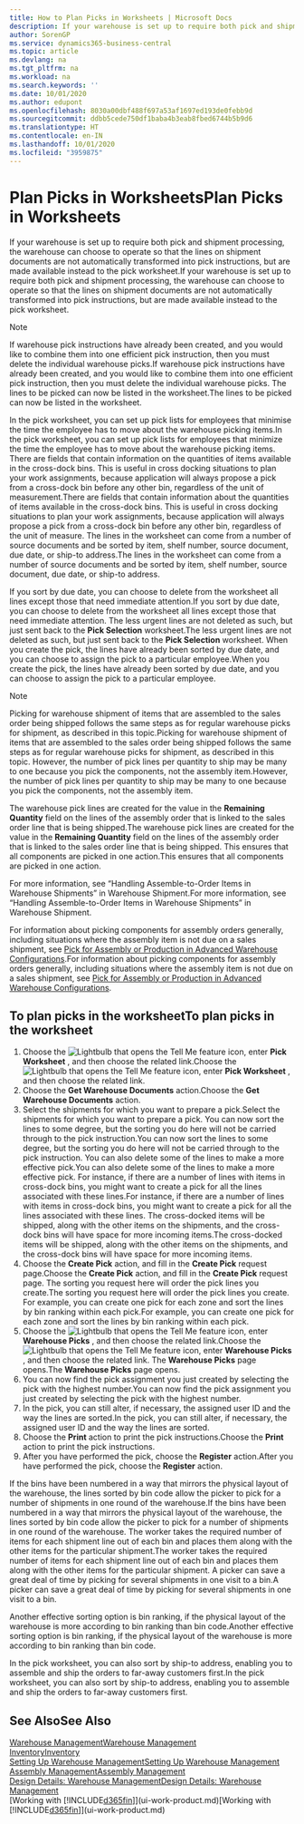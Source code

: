 ```yaml
---
title: How to Plan Picks in Worksheets | Microsoft Docs
description: If your warehouse is set up to require both pick and shipment processing, the warehouse can choose to operate so that the lines on shipment documents are not automatically transformed into pick instructions, but are made available instead to the pick worksheet.
author: SorenGP
ms.service: dynamics365-business-central
ms.topic: article
ms.devlang: na
ms.tgt_pltfrm: na
ms.workload: na
ms.search.keywords: ''
ms.date: 10/01/2020
ms.author: edupont
ms.openlocfilehash: 8030a00dbf488f697a53af1697ed193de0febb9d
ms.sourcegitcommit: ddbb5cede750df1baba4b3eab8fbed6744b5b9d6
ms.translationtype: HT
ms.contentlocale: en-IN
ms.lasthandoff: 10/01/2020
ms.locfileid: "3959875"
---
```

# <a name="plan-picks-in-worksheets"></a><span data-ttu-id="4d9bb-103">Plan Picks in Worksheets</span><span class="sxs-lookup"><span data-stu-id="4d9bb-103">Plan Picks in Worksheets</span></span>

<span data-ttu-id="4d9bb-104">If your warehouse is set up to require both pick and shipment processing, the warehouse can choose to operate so that the lines on shipment documents are not automatically transformed into pick instructions, but are made available instead to the pick worksheet.</span><span class="sxs-lookup"><span data-stu-id="4d9bb-104">If your warehouse is set up to require both pick and shipment processing, the warehouse can choose to operate so that the lines on shipment documents are not automatically transformed into pick instructions, but are made available instead to the pick worksheet.</span></span>  

> [!NOTE]  
> <span data-ttu-id="4d9bb-105">If warehouse pick instructions have already been created, and you would like to combine them into one efficient pick instruction, then you must delete the individual warehouse picks.</span><span class="sxs-lookup"><span data-stu-id="4d9bb-105">If warehouse pick instructions have already been created, and you would like to combine them into one efficient pick instruction, then you must delete the individual warehouse picks.</span></span> <span data-ttu-id="4d9bb-106">The lines to be picked can now be listed in the worksheet.</span><span class="sxs-lookup"><span data-stu-id="4d9bb-106">The lines to be picked can now be listed in the worksheet.</span></span>  

<span data-ttu-id="4d9bb-107">In the pick worksheet, you can set up pick lists for employees that minimise the time the employee has to move about the warehouse picking items.</span><span class="sxs-lookup"><span data-stu-id="4d9bb-107">In the pick worksheet, you can set up pick lists for employees that minimize the time the employee has to move about the warehouse picking items.</span></span> <span data-ttu-id="4d9bb-108">There are fields that contain information on the quantities of items available in the cross-dock bins. This is useful in cross docking situations to plan your work assignments, because application will always propose a pick from a cross-dock bin before any other bin, regardless of the unit of measurement.</span><span class="sxs-lookup"><span data-stu-id="4d9bb-108">There are fields that contain information about the quantities of items available in the cross-dock bins. This is useful in cross docking situations to plan your work assignments, because application will always propose a pick from a cross-dock bin before any other bin, regardless of the unit of measure.</span></span> <span data-ttu-id="4d9bb-109">The lines in the worksheet can come from a number of source documents and be sorted by item, shelf number, source document, due date, or ship-to address.</span><span class="sxs-lookup"><span data-stu-id="4d9bb-109">The lines in the worksheet can come from a number of source documents and be sorted by item, shelf number, source document, due date, or ship-to address.</span></span>  

<span data-ttu-id="4d9bb-110">If you sort by due date, you can choose to delete from the worksheet all lines except those that need immediate attention.</span><span class="sxs-lookup"><span data-stu-id="4d9bb-110">If you sort by due date, you can choose to delete from the worksheet all lines except those that need immediate attention.</span></span> <span data-ttu-id="4d9bb-111">The less urgent lines are not deleted as such, but just sent back to the **Pick Selection** worksheet.</span><span class="sxs-lookup"><span data-stu-id="4d9bb-111">The less urgent lines are not deleted as such, but just sent back to the **Pick Selection** worksheet.</span></span> <span data-ttu-id="4d9bb-112">When you create the pick, the lines have already been sorted by due date, and you can choose to assign the pick to a particular employee.</span><span class="sxs-lookup"><span data-stu-id="4d9bb-112">When you create the pick, the lines have already been sorted by due date, and you can choose to assign the pick to a particular employee.</span></span>  

> [!NOTE]  
> <span data-ttu-id="4d9bb-113">Picking for warehouse shipment of items that are assembled to the sales order being shipped follows the same steps as for regular warehouse picks for shipment, as described in this topic.</span><span class="sxs-lookup"><span data-stu-id="4d9bb-113">Picking for warehouse shipment of items that are assembled to the sales order being shipped follows the same steps as for regular warehouse picks for shipment, as described in this topic.</span></span> <span data-ttu-id="4d9bb-114">However, the number of pick lines per quantity to ship may be many to one because you pick the components, not the assembly item.</span><span class="sxs-lookup"><span data-stu-id="4d9bb-114">However, the number of pick lines per quantity to ship may be many to one because you pick the components, not the assembly item.</span></span>  
>
> <span data-ttu-id="4d9bb-115">The warehouse pick lines are created for the value in the **Remaining Quantity** field on the lines of the assembly order that is linked to the sales order line that is being shipped.</span><span class="sxs-lookup"><span data-stu-id="4d9bb-115">The warehouse pick lines are created for the value in the **Remaining Quantity** field on the lines of the assembly order that is linked to the sales order line that is being shipped.</span></span> <span data-ttu-id="4d9bb-116">This ensures that all components are picked in one action.</span><span class="sxs-lookup"><span data-stu-id="4d9bb-116">This ensures that all components are picked in one action.</span></span>  
>
> <span data-ttu-id="4d9bb-117">For more information, see “Handling Assemble-to-Order Items in Warehouse Shipments” in Warehouse Shipment.</span><span class="sxs-lookup"><span data-stu-id="4d9bb-117">For more information, see “Handling Assemble-to-Order Items in Warehouse Shipments” in Warehouse Shipment.</span></span>  
>
> <span data-ttu-id="4d9bb-118">For information about picking components for assembly orders generally, including situations where the assembly item is not due on a sales shipment, see [Pick for Assembly or Production in Advanced Warehouse Configurations](warehouse-how-to-pick-for-internal-operations-in-advanced-warehousing.md).</span><span class="sxs-lookup"><span data-stu-id="4d9bb-118">For information about picking components for assembly orders generally, including situations where the assembly item is not due on a sales shipment, see [Pick for Assembly or Production in Advanced Warehouse Configurations](warehouse-how-to-pick-for-internal-operations-in-advanced-warehousing.md).</span></span>  

## <a name="to-plan-picks-in-the-worksheet"></a><span data-ttu-id="4d9bb-119">To plan picks in the worksheet</span><span class="sxs-lookup"><span data-stu-id="4d9bb-119">To plan picks in the worksheet</span></span>

1. <span data-ttu-id="4d9bb-120">Choose the ![Lightbulb that opens the Tell Me feature](media/ui-search/search_small.png "Tell me what you want to do") icon, enter **Pick Worksheet** , and then choose the related link.</span><span class="sxs-lookup"><span data-stu-id="4d9bb-120">Choose the ![Lightbulb that opens the Tell Me feature](media/ui-search/search_small.png "Tell me what you want to do") icon, enter **Pick Worksheet** , and then choose the related link.</span></span>  
2. <span data-ttu-id="4d9bb-121">Choose the **Get Warehouse Documents** action.</span><span class="sxs-lookup"><span data-stu-id="4d9bb-121">Choose the **Get Warehouse Documents** action.</span></span>  
3. <span data-ttu-id="4d9bb-122">Select the shipments for which you want to prepare a pick.</span><span class="sxs-lookup"><span data-stu-id="4d9bb-122">Select the shipments for which you want to prepare a pick.</span></span> <span data-ttu-id="4d9bb-123">You can now sort the lines to some degree, but the sorting you do here will not be carried through to the pick instruction.</span><span class="sxs-lookup"><span data-stu-id="4d9bb-123">You can now sort the lines to some degree, but the sorting you do here will not be carried through to the pick instruction.</span></span> <span data-ttu-id="4d9bb-124">You can also delete some of the lines to make a more effective pick.</span><span class="sxs-lookup"><span data-stu-id="4d9bb-124">You can also delete some of the lines to make a more effective pick.</span></span> <span data-ttu-id="4d9bb-125">For instance, if there are a number of lines with items in cross-dock bins, you might want to create a pick for all the lines associated with these lines.</span><span class="sxs-lookup"><span data-stu-id="4d9bb-125">For instance, if there are a number of lines with items in cross-dock bins, you might want to create a pick for all the lines associated with these lines.</span></span> <span data-ttu-id="4d9bb-126">The cross-docked items will be shipped, along with the other items on the shipments, and the cross-dock bins will have space for more incoming items.</span><span class="sxs-lookup"><span data-stu-id="4d9bb-126">The cross-docked items will be shipped, along with the other items on the shipments, and the cross-dock bins will have space for more incoming items.</span></span>  
4. <span data-ttu-id="4d9bb-127">Choose the **Create Pick** action, and fill in the **Create Pick** request page.</span><span class="sxs-lookup"><span data-stu-id="4d9bb-127">Choose the **Create Pick** action, and fill in the **Create Pick** request page.</span></span> <span data-ttu-id="4d9bb-128">The sorting you request here will order the pick lines you create.</span><span class="sxs-lookup"><span data-stu-id="4d9bb-128">The sorting you request here will order the pick lines you create.</span></span> <span data-ttu-id="4d9bb-129">For example, you can create one pick for each zone and sort the lines by bin ranking within each pick.</span><span class="sxs-lookup"><span data-stu-id="4d9bb-129">For example, you can create one pick for each zone and sort the lines by bin ranking within each pick.</span></span>  
5. <span data-ttu-id="4d9bb-130">Choose the ![Lightbulb that opens the Tell Me feature](media/ui-search/search_small.png "Tell me what you want to do") icon, enter **Warehouse Picks** , and then choose the related link.</span><span class="sxs-lookup"><span data-stu-id="4d9bb-130">Choose the ![Lightbulb that opens the Tell Me feature](media/ui-search/search_small.png "Tell me what you want to do") icon, enter **Warehouse Picks** , and then choose the related link.</span></span> <span data-ttu-id="4d9bb-131">The **Warehouse Picks** page opens.</span><span class="sxs-lookup"><span data-stu-id="4d9bb-131">The **Warehouse Picks** page opens.</span></span>  
6. <span data-ttu-id="4d9bb-132">You can now find the pick assignment you just created by selecting the pick with the highest number.</span><span class="sxs-lookup"><span data-stu-id="4d9bb-132">You can now find the pick assignment you just created by selecting the pick with the highest number.</span></span>  
7. <span data-ttu-id="4d9bb-133">In the pick, you can still alter, if necessary, the assigned user ID and the way the lines are sorted.</span><span class="sxs-lookup"><span data-stu-id="4d9bb-133">In the pick, you can still alter, if necessary, the assigned user ID and the way the lines are sorted.</span></span>  
8. <span data-ttu-id="4d9bb-134">Choose the **Print** action to print the pick instructions.</span><span class="sxs-lookup"><span data-stu-id="4d9bb-134">Choose the **Print** action to print the pick instructions.</span></span>  
9. <span data-ttu-id="4d9bb-135">After you have performed the pick, choose the **Register** action.</span><span class="sxs-lookup"><span data-stu-id="4d9bb-135">After you have performed the pick, choose the **Register** action.</span></span>  

<span data-ttu-id="4d9bb-136">If the bins have been numbered in a way that mirrors the physical layout of the warehouse, the lines sorted by bin code allow the picker to pick for a number of shipments in one round of the warehouse.</span><span class="sxs-lookup"><span data-stu-id="4d9bb-136">If the bins have been numbered in a way that mirrors the physical layout of the warehouse, the lines sorted by bin code allow the picker to pick for a number of shipments in one round of the warehouse.</span></span> <span data-ttu-id="4d9bb-137">The worker takes the required number of items for each shipment line out of each bin and places them along with the other items for the particular shipment.</span><span class="sxs-lookup"><span data-stu-id="4d9bb-137">The worker takes the required number of items for each shipment line out of each bin and places them along with the other items for the particular shipment.</span></span> <span data-ttu-id="4d9bb-138">A picker can save a great deal of time by picking for several shipments in one visit to a bin.</span><span class="sxs-lookup"><span data-stu-id="4d9bb-138">A picker can save a great deal of time by picking for several shipments in one visit to a bin.</span></span>  

<span data-ttu-id="4d9bb-139">Another effective sorting option is bin ranking, if the physical layout of the warehouse is more according to bin ranking than bin code.</span><span class="sxs-lookup"><span data-stu-id="4d9bb-139">Another effective sorting option is bin ranking, if the physical layout of the warehouse is more according to bin ranking than bin code.</span></span>  

<span data-ttu-id="4d9bb-140">In the pick worksheet, you can also sort by ship-to address, enabling you to assemble and ship the orders to far-away customers first.</span><span class="sxs-lookup"><span data-stu-id="4d9bb-140">In the pick worksheet, you can also sort by ship-to address, enabling you to assemble and ship the orders to far-away customers first.</span></span>  

## <a name="see-also"></a><span data-ttu-id="4d9bb-141">See Also</span><span class="sxs-lookup"><span data-stu-id="4d9bb-141">See Also</span></span>

[<span data-ttu-id="4d9bb-142">Warehouse Management</span><span class="sxs-lookup"><span data-stu-id="4d9bb-142">Warehouse Management</span></span>](warehouse-manage-warehouse.md)  
[<span data-ttu-id="4d9bb-143">Inventory</span><span class="sxs-lookup"><span data-stu-id="4d9bb-143">Inventory</span></span>](inventory-manage-inventory.md)  
[<span data-ttu-id="4d9bb-144">Setting Up Warehouse Management</span><span class="sxs-lookup"><span data-stu-id="4d9bb-144">Setting Up Warehouse Management</span></span>](warehouse-setup-warehouse.md)  
[<span data-ttu-id="4d9bb-145">Assembly Management</span><span class="sxs-lookup"><span data-stu-id="4d9bb-145">Assembly Management</span></span>](assembly-assemble-items.md)  
[<span data-ttu-id="4d9bb-146">Design Details: Warehouse Management</span><span class="sxs-lookup"><span data-stu-id="4d9bb-146">Design Details: Warehouse Management</span></span>](design-details-warehouse-management.md)  
<span data-ttu-id="4d9bb-147">[Working with [!INCLUDE[d365fin](includes/d365fin_md.md)]](ui-work-product.md)</span><span class="sxs-lookup"><span data-stu-id="4d9bb-147">[Working with [!INCLUDE[d365fin](includes/d365fin_md.md)]](ui-work-product.md)</span></span>  

